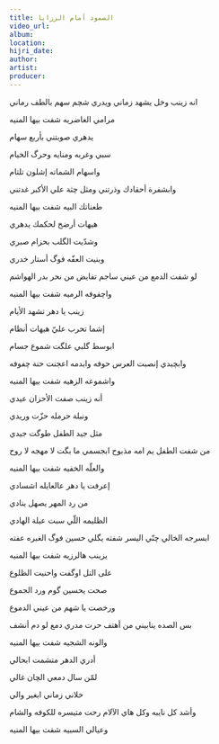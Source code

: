 ```yaml
---
title: الصمود أمام الرزايا
video_url:
album:
location:
hijri_date:
author:
artist:
producer:
---
```


انه زينب وخل يشهد زماني          ويدري شچم سهم بالطف رماني

مرامي الغاضريه          شفت بيها المنيه

يدهري صوبتني بأربع سهام

سبي وغربه ومنايه وحرگ الخيام

واسهام الشماته إشلون تلتام

وابشفرة أحقادك وذرتني          ومثل چثة علي الأكبر غدتني

طعناتك البيه          شفت بيها المنيه

هيهات أرضخ لحكمك يدهري

وشدّيت الگلب بحزام صبري

وبنيت العفّه فوگ أستار خدري

لو شفت الدمع من عيني ساجم          تفايض من نحر بدر الهواشم

واچفوفه الرميه          شفت بيها المنيه

زينب يا دهر تشهد الأيام

إشما تحرب عليّ هيهات أنظام

ابوسط گلبي علگت شموع جسام

وابچبدي إنصبت العرس حوفه          وابدمه اعجنت حنة چفوفه

واشموعه الزهيه          شفت بيها المنيه

أنه زينب صفت الأحزان عيدي

ونبلة حرمله حزّت وريدي

مثل جيد الطفل طوگت جيدي

من شفت الطفل يم امه مذبوح          ابجسمي ما بگت لا مهجه لا روح

والعلّه الخفيه          شفت بيها المنيه

إعرفت يا دهر عالعايله اشسادي

من رد المهر يصهل ينادي

الظليمه اللّي سبت عيلة الهادي

ابسرجه الخالي چنّي اليسر شفته          يگلي حسين فوگ الغبره عفته

يزينب هالرزيه          شفت بيها المنيه

على التل اوگفت واحنيت الظلوع

صحت يحسين گوم ورد الجموع

ورخصت يا شهم من عيني الدموع

بس الصده ينابيني من أهتف          حرت مدري دمع لو دم أنشف

والونه الشجيه          شفت بيها المنيه

أدري الدهر متشمت ابحالي

لمّن سال دمعي الچان غالي

خلاني زماني ابغير والي

وأشد كل نايبه وكل هاي الآلام          رحت متيسره للكوفه والشام

وعيالي السبيه          شفت بيها المنيه
